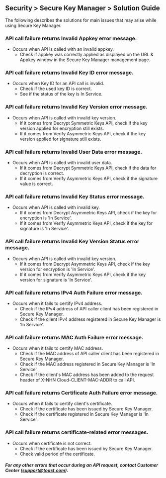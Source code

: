 ## Security > Secure Key Manager > Solution Guide
The following describes the solutions for main issues that may arise while using Secure Key Manager.

### API call failure returns Invalid Appkey error message.
* Occurs when API is called with an invalid appkey.
    * Check if appkey was correctly applied as displayed on the URL & Appkey window in the Secure Key Manager management page.

### API call failure returns Invalid Key ID error message.
* Occurs when Key ID for an API call is invalid.
    * Check if the used key ID is correct.
    * See if the status of the key is In Service.

### API call failure returns Invalid Key Version error message.
* Occurs when API is called with invalid key version.
    * If it comes from Decrypt Symmetric Keys API, check if the key version applied for encryption still exists.
    * If it comes from Verify Asymmetric Keys API, check if the key version applied for signature still exists.

### API call failure returns Invalid User Data error message.
* Occurs when API is called with invalid user data.
    * If it comes from Decrypt Symmetric Keys API, check if the data for decryption is correct.
    * If it comes from Verify Asymmetric Keys API, check if the signature value is correct.

### API call failure returns Invalid Key Status error message.
* Occurs when API is called with invalid key.
    * If it comes from Decrypt Asymmetric Keys API, check if the key for encryption is 'In Service'.
    * If it comes from Verify Asymmetric Keys API, check if the key for signature is 'In Service'.

### API call failure returns Invalid Key Version Status error message.
* Occurs when API is called with invalid key version.
    * If it comes from Decrypt Asymmetric Keys API, check if the key version for encryption is 'In Service'.
    * If it comes from Verify Asymmetric Keys API, check if the key version for signature is 'In Service'.

### API call failure returns IPv4 Auth Failure error message.
* Occurs when it fails to certify IPv4 address.
    * Check if the IPv4 address of API caller client has been registered in Secure Key Manager.
    * Check if the client IPv4 address registered in Secure Key Manager is 'In Service'.

### API call failure returns MAC Auth Failure error message.
* Occurs when it fails to certify MAC address.
    * Check if the MAC address of API caller client has been registered in Secure Key Manager.
    * Check if the MAC address registered in Secure Key Manager is 'In Service'.
    * Check if the client's MAC address has been added to the request header of X-NHN Cloud-CLIENT-MAC-ADDR to call API.

### API call failure returns Certificate Auth Failure error message.
* Occurs when it fails to certify client's certificate.
    * Check if the certificate has been issued by Secure Key Manager.
    * Check if the certificate registered in Secure Key Manager is 'In Service'.

### API call failure returns certificate-related error messages.
* Occurs when certificate is not correct.
    * Check if the certificate has been issued by Secure Key Manager.
    * Check valid period of the certificate.

##### For any other errors that occur during an API request, contact Customer Center ([support@toast.com](mailto:support@toast.com)).
